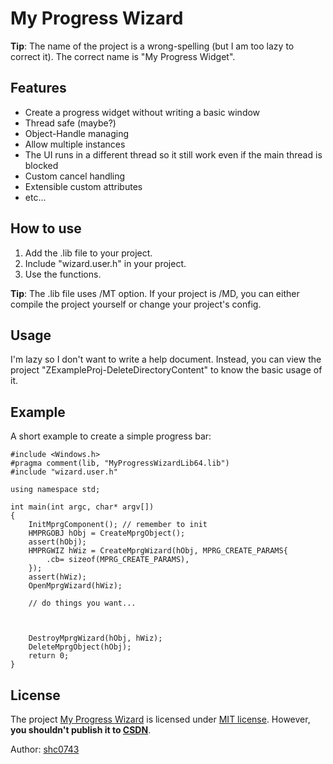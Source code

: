 # My Progress Wizard

**Tip**: The name of the project is a wrong-spelling (but I am too lazy to correct it). The correct name is "My Progress Widget".

## Features
- Create a progress widget without writing a basic window
- Thread safe (maybe?)
- Object-Handle managing
- Allow multiple instances
- The UI runs in a different thread so it still work even if the main thread is blocked
- Custom cancel handling
- Extensible custom attributes
- etc...

## How to use
1. Add the .lib file to your project.
2. Include "wizard.user.h" in your project.
3. Use the functions.

**Tip**: The .lib file uses /MT option. If your project is /MD, you can either compile the project yourself or change your project's config.

## Usage
I'm lazy so I don't want to write a help document. Instead, you can view the project "ZExampleProj-DeleteDirectoryContent" to know the basic usage of it.

## Example
A short example to create a simple progress bar:
```
#include <Windows.h>
#pragma comment(lib, "MyProgressWizardLib64.lib")
#include "wizard.user.h"

using namespace std;

int main(int argc, char* argv[])
{
	InitMprgComponent(); // remember to init
	HMPRGOBJ hObj = CreateMprgObject();
	assert(hObj);
	HMPRGWIZ hWiz = CreateMprgWizard(hObj, MPRG_CREATE_PARAMS{
		.cb= sizeof(MPRG_CREATE_PARAMS),
	});
	assert(hWiz);
	OpenMprgWizard(hWiz);

    // do things you want...



	DestroyMprgWizard(hObj, hWiz);
	DeleteMprgObject(hObj);
	return 0;
}
```

## License
The project [My Progress Wizard](#Features) is licensed under [MIT license](./LICENSE.txt). However, **you shouldn't publish it to [CSDN](https://csdn.net/)**.

Author: [shc0743](https://github.com/shc0743)
